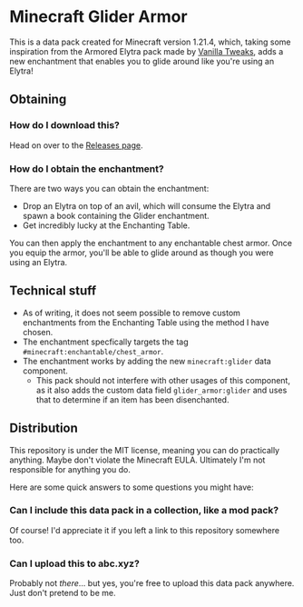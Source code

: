 # Minecraft Glider Armor

This is a data pack created for Minecraft version 1.21.4, which, taking some inspiration from the Armored Elytra pack made by [Vanilla Tweaks](https://vanillatweaks.net/), adds a new enchantment that enables you to glide around like you're using an Elytra!

## Obtaining

### How do I download this?

Head on over to the [Releases page](https://github.com/heatblayze/minecraft-glider-armor/releases).

### How do I obtain the enchantment?

There are two ways you can obtain the enchantment:

-   Drop an Elytra on top of an avil, which will consume the Elytra and spawn a book containing the Glider enchantment.
-   Get incredibly lucky at the Enchanting Table.

You can then apply the enchantment to any enchantable chest armor. Once you equip the armor, you'll be able to glide around as though you were using an Elytra.

## Technical stuff

-   As of writing, it does not seem possible to remove custom enchantments from the Enchanting Table using the method I have chosen.
-   The enchantment specfically targets the tag `#minecraft:enchantable/chest_armor`.
-   The enchantment works by adding the new `minecraft:glider` data component.
    -   This pack should not interfere with other usages of this component, as it also adds the custom data field `glider_armor:glider` and uses that to determine if an item has been disenchanted.

## Distribution

This repository is under the MIT license, meaning you can do practically anything. Maybe don't violate the Minecraft EULA. Ultimately I'm not responsible for anything you do.

Here are some quick answers to some questions you might have:

### Can I include this data pack in a collection, like a mod pack?

Of course! I'd appreciate it if you left a link to this repository somewhere too.

### Can I upload this to abc.xyz?

Probably not _there_... but yes, you're free to upload this data pack anywhere. Just don't pretend to be me.
